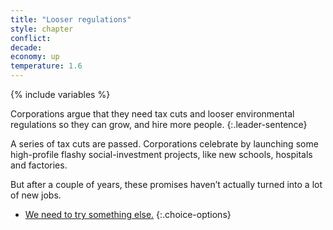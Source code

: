 ```yaml
---
title: "Looser regulations"
style: chapter
conflict: 
decade: 
economy: up
temperature: 1.6
---
```


{% include variables %}

Corporations argue that they need tax cuts and looser environmental regulations so they can grow, and hire more people.
{:.leader-sentence}

A series of tax cuts are passed. Corporations celebrate by launching some high-profile flashy social-investment projects, like new schools, hospitals and factories.

But after a couple of years, these promises haven’t actually turned into a lot of new jobs. 

- [We need to try something else.](chapter_transitional-fracking.html)
{:.choice-options}
